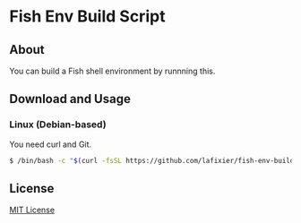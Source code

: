 # Fish Env Build Script

## About

You can build a Fish shell environment by runnning this.

## Download and Usage

### Linux (Debian-based)

You need curl and Git.

```bash
$ /bin/bash -c "$(curl -fsSL https://github.com/lafixier/fish-env-build-script/raw/main/build.sh)"
```

## License

[MIT License](LICENSE)
